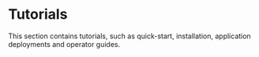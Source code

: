 # Tutorials

This section contains tutorials, such as quick-start, installation, application deployments and operator guides.
